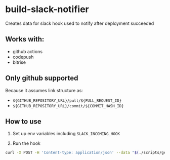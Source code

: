 # build-slack-notifier

Creates data for slack hook used to notify after deployment succeeded

## Works with:
* github actions
* codepush
* bitrise

## Only github supported

Because it assumes link structure as:
* `${GITHUB_REPOSITORY_URL}/pull/${PULL_REQUEST_ID}`
* `${GITHUB_REPOSITORY_URL}/commit/${COMMIT_HASH_ID}`

## How to use

1. Set up env variables including `SLACK_INCOMING_HOOK`

2. Run the hook
```bash
curl -X POST -H 'Content-type: application/json' --data "$(./scripts/get_ktp_build_notifier_data.js)" "$SLACK_INCOMING_HOOK"
```